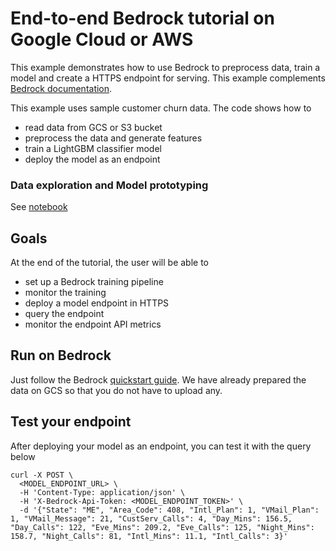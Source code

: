 # End-to-end Bedrock tutorial on Google Cloud or AWS

This example demonstrates how to use Bedrock to preprocess data, train a model and create a HTTPS endpoint for serving. This example complements [Bedrock documentation](https://docs.basis-ai.com/guides/quickstart).

This example uses sample customer churn data. The code shows how to
- read data from GCS or S3 bucket
- preprocess the data and generate features
- train a LightGBM classifier model
- deploy the model as an endpoint

### Data exploration and Model prototyping
See [notebook](./doc/churn_prediction.ipynb)

## Goals
At the end of the tutorial, the user will be able to
- set up a Bedrock training pipeline
- monitor the training
- deploy a model endpoint in HTTPS
- query the endpoint
- monitor the endpoint API metrics

## Run on Bedrock
Just follow the Bedrock [quickstart guide](https://docs.basis-ai.com/guides/quickstart). We have already prepared the data on GCS so that you do not have to upload any.

## Test your endpoint
After deploying your model as an endpoint, you can test it with the query below
```
curl -X POST \
  <MODEL_ENDPOINT_URL> \
  -H 'Content-Type: application/json' \
  -H 'X-Bedrock-Api-Token: <MODEL_ENDPOINT_TOKEN>' \
  -d '{"State": "ME", "Area_Code": 408, "Intl_Plan": 1, "VMail_Plan": 1, "VMail_Message": 21, "CustServ_Calls": 4, "Day_Mins": 156.5, "Day_Calls": 122, "Eve_Mins": 209.2, "Eve_Calls": 125, "Night_Mins": 158.7, "Night_Calls": 81, "Intl_Mins": 11.1, "Intl_Calls": 3}'
```
